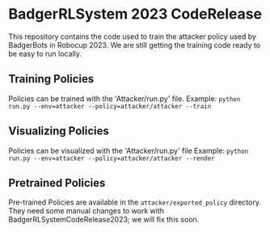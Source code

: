 # BadgerRLSystem 2023 CodeRelease

This repository contains the code used to train the attacker policy used by BadgerBots in Robocup 2023. 
We are still getting the training code ready to be easy to run locally.

## Training Policies
Policies can be trained with the 'Attacker/run.py' file.
Example: `python run.py --env=attacker --policy=attacker/attacker --train`

## Visualizing Policies
Policies can be visualized with the 'Attacker/run.py' file
Example: `python run.py --env=attacker --policy=attacker/attacker --render`

## Pretrained Policies

Pre-trained Policies are available in the `attacker/exported_policy` directory. They need some manual changes to work with BadgerRLSystemCodeRelease2023; we will fix this soon.

<!---
## Tools


### Trying out a policy

You can try out a policy with the PushBallToGoalEnv environment for example with the following command

````
python3 ./envs/push_ball_to_goal.py <path to models folder for policy>

specifically
python3 ./envs/push_ball_to_goal.py /Models/push_ball_to_goal

````

### export_model.py

export_model.py can be used to export a stable-baselines3 saved policy into a format that can be read by the C++ code base. 

When export_model.py is executed, it will create action_policy.h5, vale_policy.h5, shared_policy.h5, and metadata.json. All of these files need to be moved
to the Config directory of the C++ repository to try them out in the c++ environments. 

Note that export model needs both the vector normalize json and the policy file specified. 


### analyze_trajectories.py

This is provided for checking the similarity between the action_means recorded from the C++ policy during rollouts, and the 
action mean predictions made by the stable-baselines3 policy, and the converted keras models. An example trajectory file is provided in  the Examples directory. 

### generate_baselines.py

This allows the baselines to be automatically trained. In the future, the abstract environemnts will be instrumented with psuedorandom seeding, so this process should be possible to exactly reproduce. Right now, there is some variation in the quality of the policies. 

To generate a policy run:
````
python3 generate_baselines.py <name of policy>

for example:
python3 generate_baselines.py push_ball_to_goal
````


## environment
````
python3.9 -m venv env
source env/bin/activate
python3 -m pip install -r requirements.txt

````

It is recommended to make a pythonvirtual env using requirements.txt before using the code in this repository, this will ensure you can load the saved policies, and ensure the 
policies you train are compatible with other people's environments.  You will need to use python 3.9.

## Running tests

A limited test battery is provided with this project (particularly for logic involving trigonometric calculations) To run the tests, make sure you have the virtual environment set up, then execute the command:

````
python3 -m pytest
````

More tests are always welcome!

# MARL
To start, it is convenient to be in the multi_agent directory so 
````
cd multi_agent
````

From there the file ppo_sb3.py is the file used for training and rendering.
All envs are held in their own folder with the structure ./name_of_env/name_of_env.py
Under this folder is also a place to store policies relating to this env for ease of use.


## To train policies
**Flags**

--train -> use to set in training mode

--env=<NAME_OF_ENV> -> use to set name of ENV to train. NOTE: Use NAME not PATH 

--continuous_actions=<bool> -> Use to set if using continuous actions (default True)
  
--total_timesteps=<x> -> Set number of training timesteps (Default 10 million)
  
--batch_size=<x> -> Set batch size (Default 64)
  
--vec_envs=<x> -> Set number of SB3 vectorized envs (Default 12)

--wandb -> Flag to use weights and biases to track. Must have wandb initialized to use
  
Example of how to train a policy
````
python ppo_sb3.py --train --env=kick_ball_to_goal --total_timesteps=10000 --batch_size=1024 --wandb
````


## To test/visualize
To render policies the env must be specified and the path to the policy to be rendered.
  
For example
````
python ppo_sb3.py --render --env=role_kick --policy_name=role_kick/ppo_sb3_role_kick 
````
  
--render used to set to render mode
  
--env used to choose env to render with
  
--policy_name used to specify the path to the zip file created when training (no .zip at the end)

-->

